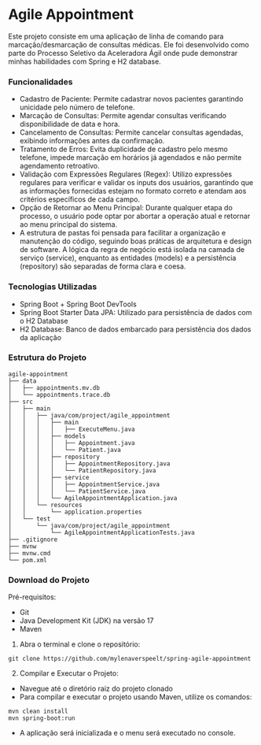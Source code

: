 # Agile Appointment

Este projeto consiste em uma aplicação de linha de comando para marcação/desmarcação de consultas médicas. Ele foi desenvolvido como parte do Processo Seletivo da Aceleradora Ágil onde pude demonstrar minhas habilidades com Spring e H2 database.

### Funcionalidades

- Cadastro de Paciente: Permite cadastrar novos pacientes garantindo unicidade pelo número de telefone.
- Marcação de Consultas: Permite agendar consultas verificando disponibilidade de data e hora.
- Cancelamento de Consultas: Permite cancelar consultas agendadas, exibindo informações antes da confirmação.
- Tratamento de Erros: Evita duplicidade de cadastro pelo mesmo telefone, impede marcação em horários já agendados e não permite agendamento retroativo.
- Validação com Expressões Regulares (Regex): Utilizo expressões regulares para verificar e validar os inputs dos usuários, garantindo que as informações fornecidas estejam no formato correto e atendam aos critérios específicos de cada campo.
- Opção de Retornar ao Menu Principal: Durante qualquer etapa do processo, o usuário pode optar por abortar a operação atual e retornar ao menu principal do sistema.
- A estrutura de pastas foi pensada para facilitar a organização e manutenção do código, seguindo boas práticas de arquitetura e design de software. A lógica da regra de negócio está isolada na camada de serviço (service), enquanto as entidades (models) e a persistência (repository) são separadas de forma clara e coesa.
  
### Tecnologias Utilizadas

- Spring Boot + Spring Boot DevTools
- Spring Boot Starter Data JPA: Utilizado para persistência de dados com o H2 Database
- H2 Database: Banco de dados embarcado para persistência dos dados da aplicação

### Estrutura do Projeto

```
agile-appointment
├── data
│   ├── appointments.mv.db
│   └── appointments.trace.db
├── src
│   ├── main
│   │   ├── java/com/project/agile_appointment
│   │   │   ├── main
│   │   │   │   ├── ExecuteMenu.java
│   │   │   ├── models
│   │   │   │   ├── Appointment.java
│   │   │   │   └── Patient.java
│   │   │   ├── repository
│   │   │   │   ├── AppointmentRepository.java
│   │   │   │   └── PatientRepository.java
│   │   │   ├── service
│   │   │   │   ├── AppointmentService.java
│   │   │   │   └── PatientService.java
│   │   │   └── AgileAppointmentApplication.java
│   │   └── resources
│   │       └── application.properties
│   └── test
│       └── java/com/project/agile_appointment
│           └── AgileAppointmentApplicationTests.java
├── .gitignore
├── mvnw
├── mvnw.cmd
└── pom.xml

```

### Download do Projeto

Pré-requisitos:

- Git
- Java Development Kit (JDK) na versão 17
- Maven

1. Abra o terminal e clone o repositório:

```
git clone https://github.com/mylenaverspeelt/spring-agile-appointment
```

2. Compilar e Executar o Projeto:

- Navegue até o diretório raiz do projeto clonado
- Para compilar e executar o projeto usando Maven, utilize os comandos:

```
mvn clean install
mvn spring-boot:run
```

- A aplicação será inicializada e o menu será executado no console.
